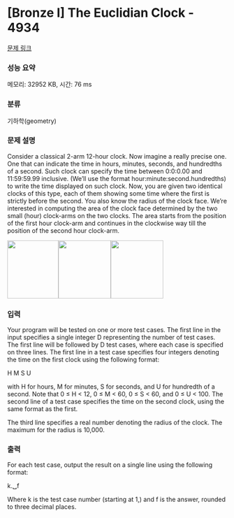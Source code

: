 # [Bronze I] The Euclidian Clock - 4934 

[문제 링크](https://www.acmicpc.net/problem/4934) 

### 성능 요약

메모리: 32952 KB, 시간: 76 ms

### 분류

기하학(geometry)

### 문제 설명

<p>Consider a classical 2-arm 12-hour clock. Now imagine a really precise one. One that can indicate the time in hours, minutes, seconds, and hundredths of a second. Such clock can specify the time between 0:0:0.00 and 11:59:59.99 inclusive. (We’ll use the format hour:minute:second.hundredths) to write the time displayed on such clock. Now, you are given two identical clocks of this type, each of them showing some time where the first is strictly before the second. You also know the radius of the clock face. We’re interested in computing the area of the clock face determined by the two small (hour) clock-arms on the two clocks. The area starts from the position of the first hour clock-arm and continues in the clockwise way till the position of the second hour clock-arm.</p>

<p><img alt="" src="" style="height:133px; width:117px"><img alt="" src="" style="height:133px; width:120px"><img alt="" src="" style="height:133px; width:120px"></p>

### 입력 

 <p>Your program will be tested on one or more test cases. The first line in the input specifies a single integer D representing the number of test cases. The first line will be followed by D test cases, where each case is specified on three lines. The first line in a test case specifies four integers denoting the time on the first clock using the following format:</p>

<p>H M S U</p>

<p>with H for hours, M for minutes, S for seconds, and U for hundredth of a second. Note that 0 ≤ H < 12, 0 ≤ M < 60, 0 ≤ S < 60, and 0 ≤ U < 100. The second line of a test case specifies the time on the second clock, using the same format as the first.</p>

<p>The third line specifies a real number denoting the radius of the clock. The maximum for the radius is 10,000.</p>

### 출력 

 <p>For each test case, output the result on a single line using the following format:</p>

<p>k.␣f</p>

<p>Where k is the test case number (starting at 1,) and f is the answer, rounded to three decimal places.</p>

